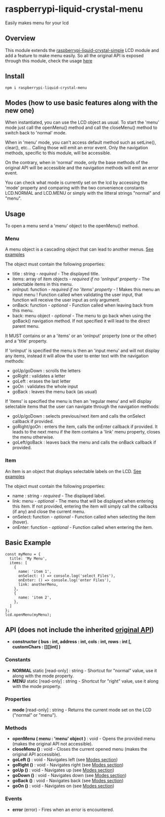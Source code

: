 # raspberrypi-liquid-crystal-menu
Easily makes menu for your lcd

## Overview
This module extends the [raspberrypi-liquid-crystal-simple](https://github.com/kevincastejon/js-raspberrypi-liquid-crystal-simple) LCD module and add a feature to make menu easily.
So all the original API is exposed through this module, check the usage [here](https://github.com/kevincastejon/js-raspberrypi-liquid-crystal-simple/blob/master/README.md#api)

## Install
```
npm i raspberrypi-liquid-crystal-menu
```

## Modes (how to use basic features along with the new one)
When instantiated, you can use the LCD object as usual. To start the 'menu' mode just call the openMenu() method and call the closeMenu() method to switch back to 'normal' mode.

When in 'menu' mode, you can't access default method such as setLine(), clear(), etc... Calling those will emit an error event. Only the navigation methods, specific to this module, will be accessible.

On the contrary, when in 'normal' mode, only the base methods of the original API will be accessible and the navigation methods will emit an error event.

You can check what mode is currently set on the lcd by accessing the 'mode' property and comparing with the two convenience constants LCD.NORMAL and LCD.MENU or simply with the litteral strings "normal" and "menu".

## Usage
To open a menu send a 'menu' object to the openMenu() method.

### Menu
A menu object is a cascading object that can lead to another menus. [See examples](https://github.com/kevincastejon/js-raspberrypi-liquid-crystal-menu/examples)

The object must contain the following properties:

- title : string - *required* - The displayed title.
- items: array of item objects - *required if no 'onInput' property* - The selectable items in this menu.
- onInput: function - *required if no 'items' property* - ! Makes this menu an input menu ! Function called when validating the user input, that function will receive the user input as only argument.
- onBack: function - *optional* - Function called when leaving back from this menu.
- back: menu object - *optional* - The menu to go back when using the goBack() navigation method. If not specified it will lead to the direct parent menu.

It MUST contains or an a 'items' or an 'onInput' property (one or the other) and a 'title' property.

If 'onInput' is specified the menu is then an 'input menu' and will not display any items, instead it will allow the user to enter text with the navigation methods:
- goUp/goDown : scrolls the letters
- goRight : validates a letter
- goLeft : erases the last letter
- goOn : validates the whole input
- goBack : leaves the menu back (as usual)

If 'items' is specified the menu is then an 'regular menu' and will display selectable items that the user can navigate through the navigation methods:
- goUp/goDown : selects previous/next item and calls the onSelect callback if provided.
- goRight/goOn : enters the item, calls the onEnter callback if provided. It leads to the next menu if the item contains a 'link' menu property, closes the menu otherwise.
- goLeft/goBack : leaves back the menu and calls the onBack callback if provided.

### Item
An item is an object that displays selectable labels on the LCD. [See examples](https://github.com/kevincastejon/js-raspberrypi-liquid-crystal-menu/examples)

The object must contain the following properties:

- name : string - *required* - The displayed label.
- link: menu - *optional* - The menu that will be displayed when entering this item. If not provided, entering the item will simply call the callbacks (if any) and close the current menu.
- onSelect: function - *optional* - Function called when selecting the item (hover).
- onEnter: function - *optional* - Function called when entering the item.

## Basic Example
```
const myMenu = {
  title: 'My Menu',
  items: [
    {
      name: 'item 1',
      onSelect: () => console.log('select Files'),
      onEnter: () => console.log('enter Files'),
      link: anotherMenu,
    },
    {
      name: 'item 2',
    },
  ]
};
lcd.openMenu(myMenu);
```

## API (does not include the inherited [original API](https://github.com/kevincastejon/js-raspberrypi-liquid-crystal-simple/blob/master/README.md#api))
- **constructor ( bus : int, address : int, cols : int, rows : int [, customChars : [][]int] )**
### Constants
- **NORMAL** static [read-only] : string - Shortcut for "normal" value, use it along with the mode property.
- **MENU** static [read-only] : string - Shortcut for "right" value, use it along with the mode property.
### Properties
- **mode** [read-only] : string - Returns the current mode set on the LCD ("normal" or "menu").
### Methods
- **openMenu ( menu : 'menu' object )** : void - Opens the provided menu (makes the original API not accessible).
- **closeMenu ()** : void - Closes the current opened menu (makes the original API accessible).
- **goLeft ()** : void - Navigates left (see [Modes section](https://github.com/kevincastejon/js-raspberrypi-liquid-crystal-menu#modes))
- **goRight ()** : void - Navigates right (see [Modes section](https://github.com/kevincastejon/js-raspberrypi-liquid-crystal-menu#modes))
- **goUp ()** : void - Navigates up (see [Modes section](https://github.com/kevincastejon/js-raspberrypi-liquid-crystal-menu#modes))
- **goDown ()** : void - Navigates down (see [Modes section](https://github.com/kevincastejon/js-raspberrypi-liquid-crystal-menu#modes))
- **goBack ()** : void - Navigates back (see [Modes section](https://github.com/kevincastejon/js-raspberrypi-liquid-crystal-menu#modes))
- **goOn ()** : void - Navigates on (see [Modes section](https://github.com/kevincastejon/js-raspberrypi-liquid-crystal-menu#modes))

### Events
- **error** (error) - Fires when an error is encountered.
